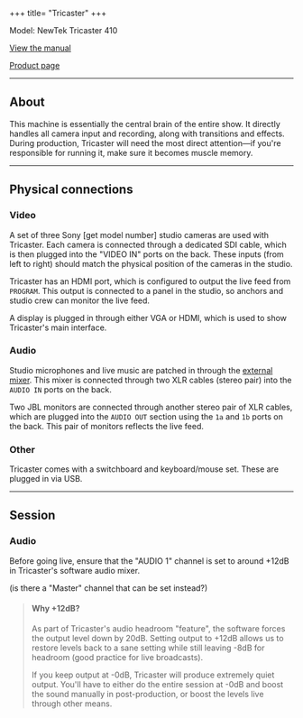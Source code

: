 +++
title= "Tricaster"
+++

Model: NewTek Tricaster 410

[View the manual](https://downloads.newtek.com/LiveProductionSystems/TCStandard/TCXD.pdf)

[Product page](https://www.newtek.com/tricaster/400-series/tech-specs/410/)

---

## About
This machine is essentially the central brain of the entire show. It directly handles all camera input and recording, along with transitions and effects. During production, Tricaster will need the most direct attention—if you're responsible for running it, make sure it becomes muscle memory.

---

## Physical connections

### Video
A set of three Sony [get model number] studio cameras are used with Tricaster. Each camera is connected through a dedicated SDI cable, which is then plugged into the "VIDEO IN" ports on the back. These inputs (from left to right) should match the physical position of the cameras in the studio.

Tricaster has an HDMI port, which is configured to output the live feed from `PROGRAM`. This output is connected to a panel in the studio, so anchors and studio crew can monitor the live feed.

A display is plugged in through either VGA or HDMI, which is used to show Tricaster's main interface.

### Audio
Studio microphones and live music are patched in through the [external mixer](/hardware/audio-mixer). This mixer is connected through two XLR cables (stereo pair) into the `AUDIO IN` ports on the back.

Two JBL monitors are connected through another stereo pair of XLR cables, which are plugged into the `AUDIO OUT` section using the `1a` and `1b` ports on the back. This pair of monitors reflects the live feed.

### Other
Tricaster comes with a switchboard and keyboard/mouse set. These are plugged in via USB.

---

## Session

### Audio
Before going live, ensure that the "AUDIO 1" channel is set to around +12dB in Tricaster's software audio mixer.

(is there a "Master" channel that can be set instead?)

> #### Why +12dB?
> As part of Tricaster's audio headroom "feature", the software forces the output level down by 20dB. Setting output to +12dB allows us to restore levels back to a sane setting while still leaving -8dB for headroom (good practice for live broadcasts).
>
> If you keep output at -0dB, Tricaster will produce extremely quiet output. You'll have to either do the entire session at -0dB and boost the sound manually in post-production, or boost the levels live through other means.